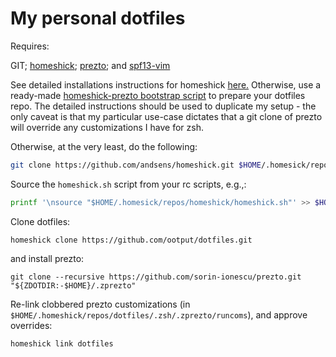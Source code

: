 My personal dotfiles
====================

Requires:

GIT; [homeshick](https://github.com/andsens/homeshick); [prezto](https://github.com/sorin-ionescu/prezto); and [spf13-vim](https://github.com/spf13/spf13-vim)

See detailed installations instructions for homeshick [here.](https://github.com/andsens/homeshick/wiki/Installation)
Otherwise, use a ready-made [homeshick-prezto bootstrap script](https://github.com/mrmachine/homeshick-prezto) to prepare your dotfiles repo. The detailed instructions should be used to duplicate my setup - the only caveat is that my particular use-case dictates that a git clone of prezto will override any customizations I have for zsh.

Otherwise, at the very least, do the following:
```sh
git clone https://github.com/andsens/homeshick.git $HOME/.homesick/repos/homeshick
```
Source the `homeshick.sh` script from your rc scripts, e.g.,:
```sh
printf '\nsource "$HOME/.homesick/repos/homeshick/homeshick.sh"' >> $HOME/.bashrc
```

Clone dotfiles:
```
homeshick clone https://github.com/ootput/dotfiles.git
```

and install prezto:

```
git clone --recursive https://github.com/sorin-ionescu/prezto.git "${ZDOTDIR:-$HOME}/.zprezto"
```

Re-link clobbered prezto customizations (in `$HOME/.homeshick/repos/dotfiles/.zsh/.zprezto/runcoms`), and approve overrides:
```
homeshick link dotfiles
```
